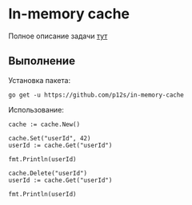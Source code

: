 # In-memory cache
Полное описание задачи [тут](task.md)

## Выполнение
Установка пакета: 
```
go get -u https://github.com/p12s/in-memory-cache
```
Использование:
```
cache := cache.New()

cache.Set("userId", 42)
userId := cache.Get("userId")

fmt.Println(userId)

cache.Delete("userId")
userId := cache.Get("userId")

fmt.Println(userId)
```
